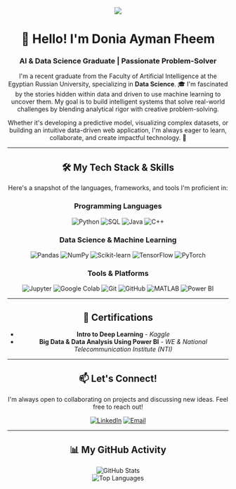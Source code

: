 <div align="center">

  <img src="https://i.postimg.cc/q7RfGGkh/Muslim-graduation-bro.png"/>

# 👋 Hello! I'm Donia Ayman Fheem

### AI & Data Science Graduate | Passionate Problem-Solver

I'm a recent graduate from the Faculty of Artificial Intelligence at the Egyptian Russian University, specializing in **Data Science**. 🎓 I'm fascinated by the stories hidden within data and driven to use machine learning to uncover them. My goal is to build intelligent systems that solve real-world challenges by blending analytical rigor with creative problem-solving.

Whether it's developing a predictive model, visualizing complex datasets, or building an intuitive data-driven web application, I'm always eager to learn, collaborate, and create impactful technology. 🚀

---

## 🛠️ My Tech Stack & Skills

Here's a snapshot of the languages, frameworks, and tools I'm proficient in:

### Programming Languages
<p>
  <img src="https://img.shields.io/badge/Python-3776AB?style=for-the-badge&logo=python&logoColor=white" alt="Python"/>
  <img src="https://img.shields.io/badge/SQL-4479A1?style=for-the-badge&logo=mysql&logoColor=white" alt="SQL"/>
  <img src="https://img.shields.io/badge/Java-ED8B00?style=for-the-badge&logo=openjdk&logoColor=white" alt="Java"/>
  <img src="https://img.shields.io/badge/C++-00599C?style=for-the-badge&logo=cplusplus&logoColor=white" alt="C++"/>
</p>

### Data Science & Machine Learning
<p>
  <img src="https://img.shields.io/badge/Pandas-150458?style=for-the-badge&logo=pandas&logoColor=white" alt="Pandas"/>
  <img src="https://img.shields.io/badge/NumPy-013243?style=for-the-badge&logo=numpy&logoColor=white" alt="NumPy"/>
  <img src="https://img.shields.io/badge/SciKit_Learn-F7931E?style=for-the-badge&logo=scikit-learn&logoColor=white" alt="Scikit-learn"/>
  <img src="https://img.shields.io/badge/TensorFlow-FF6F00?style=for-the-badge&logo=tensorflow&logoColor=white" alt="TensorFlow"/>
  <img src="https://img.shields.io/badge/PyTorch-EE4C2C?style=for-the-badge&logo=pytorch&logoColor=white" alt="PyTorch"/>
</p>

### Tools & Platforms
<p>
  <img src="https://img.shields.io/badge/Jupyter-F37626?style=for-the-badge&logo=jupyter&logoColor=white" alt="Jupyter"/>
  <img src="https://img.shields.io/badge/Colab-F9AB00?style=for-the-badge&logo=googlecolab&logoColor=white" alt="Google Colab"/>
  <img src="https://img.shields.io/badge/Git-F05032?style=for-the-badge&logo=git&logoColor=white" alt="Git"/>
  <img src="https://img.shields.io/badge/GitHub-181717?style=for-the-badge&logo=github&logoColor=white" alt="GitHub"/>
  <img src="https://img.shields.io/badge/MATLAB-0076A8?style=for-the-badge&logo=mathworks&logoColor=white" alt="MATLAB"/>
  <img src="https://img.shields.io/badge/Power_BI-F2C811?style=for-the-badge&logo=powerbi&logoColor=black" alt="Power BI"/>
</p>

---

## 📜 Certifications

* **Intro to Deep Learning** - *Kaggle*
* **Big Data & Data Analysis Using Power BI** - *WE & National Telecommunication Institute (NTI)*

---

## 📫 Let's Connect!

I'm always open to collaborating on projects and discussing new ideas. Feel free to reach out!

<p>
  <a href="https://www.linkedin.com/in/donia-ayman-642983326/" target="_blank"><img src="https://img.shields.io/badge/LinkedIn-0077B5?style=for-the-badge&logo=linkedin&logoColor=white" alt="LinkedIn"/></a>
  <a href="mailto:donui467@gmail.com"><img src="https://img.shields.io/badge/Email_Me-D14836?style=for-the-badge&logo=gmail&logoColor=white" alt="Email"/></a>
</p>

---

## 📊 My GitHub Activity

<p>
  <img src="https://github-readme-stats.vercel.app/api?username=Donia-Ayman-fheem&show_icons=true&theme=radical&rank_icon=github" alt="GitHub Stats"/>
  <br/>
  <img src="https://github-readme-stats.vercel.app/api/top-langs/?username=Donia-Ayman-fheem&layout=compact&theme=radical" alt="Top Languages"/>
</p>

</div>
